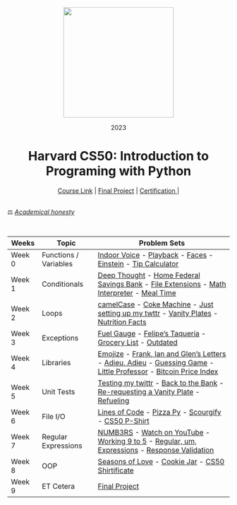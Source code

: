 <div align=center>
    <img src="https://upload.wikimedia.org/wikipedia/commons/thumb/c/cc/Harvard_University_coat_of_arms.svg/800px-Harvard_University_coat_of_arms.svg.png" height=250>
    <p> 2023</p>
    <h1> Harvard CS50: Introduction to Programing with Python </h1>
</div>

<div align=center>
    <a href="https://cs50.harvard.edu/python/2022/">Course Link</a> |
    <a href="https://github.com/saqibhassan01/CS50P/tree/main/files/project">Final Project</a> |
    <a href="https://certificates.cs50.io/487e2f28-67d8-411e-8e7c-14101ffdff60.pdf?size=letter">Certification </a> |
</div>

<br>

⚖️ [<em>Academical honesty</em>](https://cs50.harvard.edu/x/2023/honesty/)

<br>
<div align="center">

|Weeks|Topic|Problem Sets|
|-----|-----------|----|
|Week 0 | Functions / Variables|[Indoor Voice](https://github.com/saqibhassan01/CS50P/blob/main/files/indoor/indoor.py) - [Playback](https://github.com/saqibhassan01/CS50P/blob/main/files/playback/playback.py) - [Faces](https://github.com/saqibhassan01/CS50P/blob/main/files/faces/faces.py) - [Einstein](https://github.com/saqibhassan01/CS50P/blob/main/files/einstein/einstein.py) - [Tip Calculator](https://github.com/saqibhassan01/CS50P/blob/main/files/tip/tip.py)|
|Week 1| Conditionals |[Deep Thought](https://github.com/saqibhassan01/CS50P/blob/main/files/deep/deep.py) - [Home Federal Savings Bank](https://github.com/saqibhassan01/CS50P/blob/main/files/bank/bank.py) - [File Extensions](https://github.com/saqibhassan01/CS50P/blob/main/files/extensions/extensions.py) - [Math Interpreter](https://github.com/saqibhassan01/CS50P/blob/main/files/interpreter/interpreter.py) - [Meal Time](https://github.com/saqibhassan01/CS50P/blob/main/files/meal/meal.py)
|Week 2 | Loops |[camelCase](https://github.com/saqibhassan01/CS50P/blob/main/files/camel/camel.py) - [Coke Machine](https://github.com/saqibhassan01/CS50P/blob/main/files/coke/coke.py) - [ Just setting up my twttr](https://github.com/saqibhassan01/CS50P/blob/main/files/twttr/twttr.py) - [Vanity Plates](https://github.com/saqibhassan01/CS50P/blob/main/files/plates/plates.py) - [Nutrition Facts](https://github.com/saqibhassan01/CS50P/blob/main/files/nutrition/nutrition.py)|
|Week 3| Exceptions | [Fuel Gauge](https://github.com/saqibhassan01/CS50P/blob/main/files/fuel/fuel.py) - [Felipe’s Taqueria](https://github.com/saqibhassan01/CS50P/blob/main/files/taqueria/taqueria.py) - [Grocery List](https://github.com/saqibhassan01/CS50P/blob/main/files/grocery/grocery.py) - [Outdated](https://github.com/saqibhassan01/CS50P/blob/main/files/outdated/outdated.py)|
|Week 4 | Libraries | [Emojize](https://github.com/saqibhassan01/CS50P/blob/main/files/emojize/emojize.py) - [Frank, Ian and Glen’s Letters](https://github.com/saqibhassan01/CS50P/blob/main/files/figlet/figlet.py) - [Adieu, Adieu](https://github.com/saqibhassan01/CS50P/blob/main/files/adieu/adieu.py) - [Guessing Game](https://github.com/saqibhassan01/CS50P/blob/main/files/game/game.py) - [Little Professor](https://github.com/saqibhassan01/CS50P/blob/main/files/professor/professor.py) - [Bitcoin Price Index](https://github.com/saqibhassan01/CS50P/blob/main/files/bitcoin/bitcoin.py)
| Week 5 | Unit Tests | [Testing my twittr](https://github.com/saqibhassan01/CS50P/blob/main/files/twttr/twttr.py) - [Back to the Bank](https://github.com/saqibhassan01/CS50P/blob/main/files/bank/bank.py) - [Re-requesting a Vanity Plate](https://github.com/saqibhassan01/CS50P/blob/main/files/plates/plates.py) - [Refueling](https://github.com/saqibhassan01/CS50P/blob/main/files/fuel/fuel.py)|
|Week 6 | File I/O | [Lines of Code](https://github.com/saqibhassan01/CS50P/tree/main/files/lines) - [Pizza Py](https://github.com/saqibhassan01/CS50P/tree/main/files/pizza) - [Scourgify](https://github.com/saqibhassan01/CS50P/blob/main/files/scourgify/scourgify.py) - [CS50 P-Shirt](https://github.com/saqibhassan01/CS50P/blob/main/files/shirt/shirt.py)
|Week 7 | Regular Expressions | [NUMB3RS](https://github.com/saqibhassan01/CS50P/blob/main/files/numb3rs/numb3rs) - [Watch on YouTube](https://github.com/saqibhassan01/CS50P/blob/main/files/watch/watch.py) - [Working 9 to 5](https://github.com/saqibhassan01/CS50P/tree/main/files/working) - [Regular, um, Expressions](https://github.com/saqibhassan01/CS50P/tree/main/files/um) - [Response Validation](https://github.com/saqibhassan01/CS50P/blob/main/files/response/response.py)
|Week 8 | OOP | [Seasons of Love](https://github.com/saqibhassan01/CS50P/tree/main/files/seasons) - [Cookie Jar](https://github.com/saqibhassan01/CS50P/tree/main/files/jar) - [CS50 Shirtificate](https://github.com/saqibhassan01/CS50P/blob/main/files/shirtificate/shirtificate.py)
|Week 9 | ET Cetera | [Final Project](https://github.com/saqibhassan01/CS50P/tree/main/files/project)

















</div>
